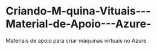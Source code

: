 # Criando-M-quina-Vituais---Material-de-Apoio---Azure-
Materiais de apoio para criar máquinas virtuais no Azure
